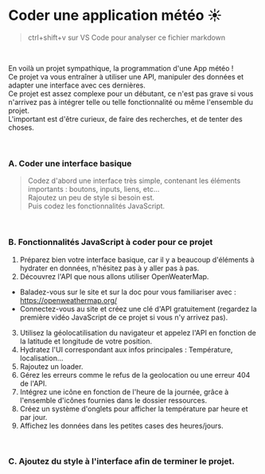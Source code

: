 # Coder une application météo ☀️

> ctrl+shift+v sur VS Code pour analyser ce fichier markdown

<br>

En voilà un projet sympathique, la programmation d'une App météo !<br>
Ce projet va vous entraîner à utiliser une API, manipuler des données et adapter une interface avec ces dernières.<br>
Ce projet est assez complexe pour un débutant, ce n'est pas grave si vous n'arrivez pas à intégrer telle ou telle fonctionnalité ou même l'ensemble du projet.<br>
L'important est d'être curieux, de faire des recherches, et de tenter des choses.

<br>

### A. Coder une interface basique
> Codez d'abord une interface très simple, contenant les éléments importants : boutons, inputs, liens, etc... <br>
> Rajoutez un peu de style si besoin est. 
> <br>
> Puis codez les fonctionnalités JavaScript.
> 
<br>

### B. Fonctionnalités JavaScript à coder pour ce projet

1. Préparez bien votre interface basique, car il y a beaucoup d'éléments à hydrater en données, n'hésitez pas à y aller pas à pas.
2. Découvrez l'API que nous allons utiliser OpenWeaterMap.
- Baladez-vous sur le site et sur la doc pour vous familiariser avec : https://openweathermap.org/
- Connectez-vous au site et créez une clé d'API gratuitement (regardez la première vidéo JavaScript de ce projet si vous n'y arrivez pas).
3. Utilisez la géolocatilisation du navigateur et appelez l'API en fonction de la latitude et longitude de votre position.
4. Hydratez l'UI correspondant aux infos principales : Température, localisation...
5. Rajoutez un loader.
6. Gérez les erreurs comme le refus de la geolocation ou une erreur 404 de l'API.
7. Intégrez une icône en fonction de l'heure de la journée, grâce à l'ensemble d'icônes fournies dans le dossier ressources.
8. Créez un système d'onglets pour afficher la température par heure et par jour.
9. Affichez les données dans les petites cases des heures/jours.


<br>

### C. Ajoutez du style à l'interface afin de terminer le projet.
